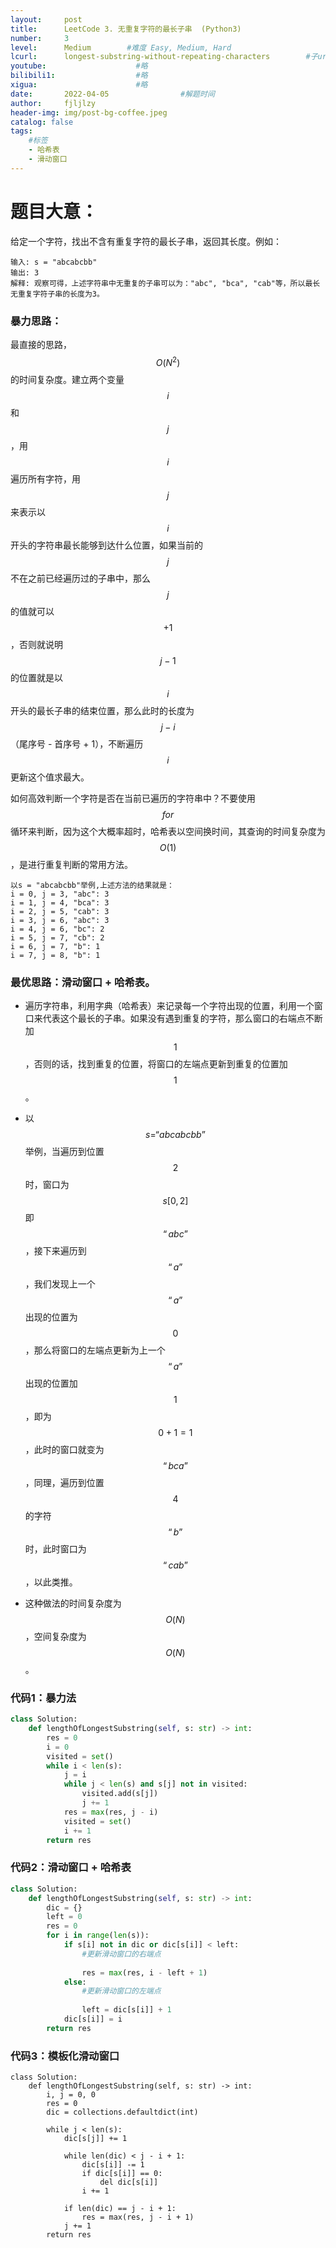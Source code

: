```yaml
---
layout:     post
title:      LeetCode 3. 无重复字符的最长子串  (Python3)  
number:     3               
level:      Medium        #难度 Easy, Medium, Hard
lcurl:      longest-substring-without-repeating-characters        #子url
youtube:                    #略
bilibili1:                  #略
xigua:                      #略
date:       2022-04-05                #解题时间
author:     fjljlzy
header-img: img/post-bg-coffee.jpeg
catalog: false
tags: 
    #标签 
    - 哈希表
    - 滑动窗口
---
```

# 题目大意：
给定一个字符，找出不含有重复字符的最长子串，返回其长度。例如：
```
输入: s = "abcabcbb"
输出: 3 
解释: 观察可得，上述字符串中无重复的子串可以为："abc", "bca", "cab"等，所以最长无重复字符子串的长度为3。
```
### 暴力思路：
最直接的思路，$$O(N^2) $$的时间复杂度。建立两个变量 $$i$$ 和 $$j$$，用 $$i$$ 遍历所有字符，用 $$j$$ 来表示以 $$i$$ 开头的字符串最长能够到达什么位置，如果当前的 $$j$$ 不在之前已经遍历过的子串中，那么 $$j$$ 的值就可以 $$+1$$，否则就说明 $$j - 1$$ 的位置就是以 $$i$$ 开头的最长子串的结束位置，那么此时的长度为 $$j - i$$（尾序号 - 首序号 + 1），不断遍历 $$i$$ 更新这个值求最大。

如何高效判断一个字符是否在当前已遍历的字符串中？不要使用 $$for$$ 循环来判断，因为这个大概率超时，哈希表以空间换时间，其查询的时间复杂度为$$O(1)$$，是进行重复判断的常用方法。

```
以s = "abcabcbb"举例,上述方法的结果就是：
i = 0, j = 3, "abc": 3
i = 1, j = 4, "bca": 3
i = 2, j = 5, "cab": 3
i = 3, j = 6, "abc": 3
i = 4, j = 6, "bc": 2
i = 5, j = 7, "cb": 2
i = 6, j = 7, "b": 1
i = 7, j = 8, "b": 1
```
### 最优思路：滑动窗口 + 哈希表。
- 遍历字符串，利用字典（哈希表）来记录每一个字符出现的位置，利用一个窗口来代表这个最长的子串。如果没有遇到重复的字符，那么窗口的右端点不断加 $$1$$，否则的话，找到重复的位置，将窗口的左端点更新到重复的位置加 $$1$$。

- 以 $$s = “abcabcbb” $$ 举例，当遍历到位置 $$2$$ 时，窗口为 $$s[0,2]$$ 即 $$“abc”$$，接下来遍历到 $$“a”$$，我们发现上一个 $$“a”$$ 出现的位置为 $$0$$，那么将窗口的左端点更新为上一个 $$“a”$$ 出现的位置加 $$1$$，即为 $$0+1=1$$，此时的窗口就变为 $$“bca”$$，同理，遍历到位置 $$4$$ 的字符 $$“b”$$ 时，此时窗口为 $$“cab”$$，以此类推。
- 这种做法的时间复杂度为$$O(N)$$，空间复杂度为$$O(N)$$。


### 代码1：暴力法
```python
class Solution:
    def lengthOfLongestSubstring(self, s: str) -> int:
        res = 0
        i = 0
        visited = set()
        while i < len(s):
            j = i
            while j < len(s) and s[j] not in visited:
                visited.add(s[j])
                j += 1
            res = max(res, j - i)
            visited = set()
            i += 1
        return res
```
### 代码2：滑动窗口 + 哈希表
```python
class Solution:
    def lengthOfLongestSubstring(self, s: str) -> int:
        dic = {}
        left = 0
        res = 0
        for i in range(len(s)):
            if s[i] not in dic or dic[s[i]] < left:
                #更新滑动窗口的右端点
                
                res = max(res, i - left + 1)
            else:
                #更新滑动窗口的左端点
                
                left = dic[s[i]] + 1
            dic[s[i]] = i
        return res
```

### 代码3：模板化滑动窗口
```python3
class Solution:
    def lengthOfLongestSubstring(self, s: str) -> int:
        i, j = 0, 0
        res = 0
        dic = collections.defaultdict(int)
        
        while j < len(s):
            dic[s[j]] += 1

            while len(dic) < j - i + 1:
                dic[s[i]] -= 1
                if dic[s[i]] == 0:
                    del dic[s[i]]
                i += 1

            if len(dic) == j - i + 1:
                res = max(res, j - i + 1)
            j += 1
        return res
```